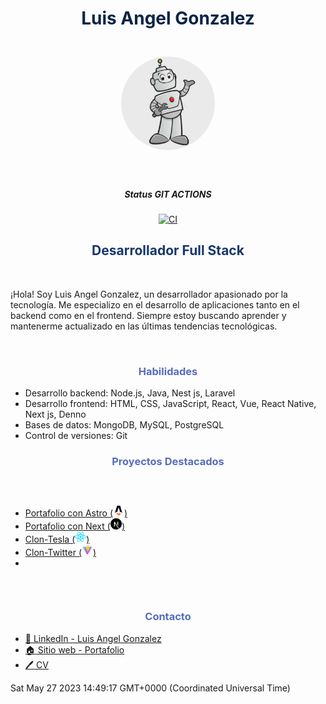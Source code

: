 # <h1 align="center" style="color:#0B2447;"> Luis Angel Gonzalez </h1>

<div 
	align="center"
	style="width:100%;height:200px; display:flex; justify-content:center; align-items:center;">
		<img title="Astro" style="border-radius:50%; width:150px;" src="./robot.svg" alt="Banner Image">
</div>
<br/>

##### <p align="center">Status GIT ACTIONS </p>

<div align="center">

[![CI](https://github.com/luisangelescom/luisangelescom/actions/workflows/pipele.yml/badge.svg?branch=main)](https://github.com/luisangelescom/luisangelescom/actions/workflows/pipele.yml)

</div>


## <h2 align="center" style="color:#19376D;">Desarrollador Full Stack</h2>

<br>

¡Hola! Soy Luis Angel Gonzalez, un desarrollador apasionado por la tecnología. Me especializo en el desarrollo de aplicaciones tanto en el backend como en el frontend. Siempre estoy buscando aprender y mantenerme actualizado en las últimas tendencias tecnológicas.

<br>


### <h3 align="center" style="color:#576CBC;">Habilidades</h3>
- Desarrollo backend: Node.js, Java, Nest js, Laravel
- Desarrollo frontend: HTML, CSS, JavaScript, React, Vue, React Native, Next js, Denno
- Bases de datos: MongoDB, MySQL, PostgreSQL
- Control de versiones: Git
  

### <h3 align="center" style="color:#576CBC;">Proyectos Destacados</h3>

<div style="padding:30px 0px">

- [Portafolio con Astro (<img title="Astro" src="./astro.svg" alt="Banner Image" width="18" height="18">)](https://portafolio-luis-angel-gonzalez.vercel.app/)
- [Portafolio con Next (<img title="Next js" src="./next-js.svg" alt="Banner Image" width="18" height="18">)](https://restaurant-blue-theta.vercel.app/)
- [Clon-Tesla (<img title="React js" src="./react-js.svg" alt="Banner Image" width="18" height="18">)](https://clon-tesla-portafolio.vercel.app/)
- [Clon-Twitter (<img title="Vite" src="./vite.svg" alt="Banner Image" width="18" height="18">)](https://movies-two-teal.vercel.app/react/twitter)
- 
</div>


### <h3 align="center" style="color:#576CBC;">Contacto</h3>

- [:link: LinkedIn - Luis Angel Gonzalez](https://mx.linkedin.com/in/luis-angel-g%C3%B3nzalez-ambriz-7b0960120)
- [:house: Sitio web - Portafolio](https://portafolio-luis-angel-gonzalez.vercel.app/)
- [:pen: CV](https://portafolio-luis-angel-gonzalez.vercel.app/)




Sat May 27 2023 14:49:17 GMT+0000 (Coordinated Universal Time)